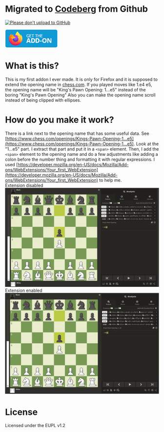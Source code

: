# Migrated to [Codeberg](https://codeberg.org/horsey_guy/chess.com-opening-name-improver) from Github

[![Please don't upload to GitHub](https://nogithub.codeberg.page/badge.svg)](https://nogithub.codeberg.page)

[![Firefox Add-ons](/static/firefox-addon-badge.png)](https://addons.mozilla.org/firefox/addon/opening-name-extender)
# What is this?
This is my first addon I ever made. It is only for Firefox and it is supposed to extend the opening name in [chess.com](chess.com). If you played moves like 1.e4 e5, the opening name will be "King's Pawn Opening: 1...e5" instead of the boring "King's Pawn Opening" Also you can make the opening name scroll instead of being clipped with ellipses.
# How do you make it work?
There is a link next to the opening name that has some useful data. See [https://www.chess.com/openings/Kings-Pawn-Opening-1...e5](https://www.chess.com/openings/Kings-Pawn-Opening-1...e5). Look at the "1...e5" part. I extract that part and put it in a `<span>` element. Then, I add the `<span>` element to the opening name and do a few adjustments like adding a colon before the number thing and formatting it with regular expressions. I used [https://developer.mozilla.org/en-US/docs/Mozilla/Add-ons/WebExtensions/Your_first_WebExtension](https://developer.mozilla.org/en-US/docs/Mozilla/Add-ons/WebExtensions/Your_first_WebExtension) to help me.   
Extension disabled   
![Opening name without number thing to the right](/static/chess_opening_1.png)
Extension enabled   
![Opening name with number thing to the right](/static/chess_opening_2.png)

# License
Licensed under the EUPL v1.2